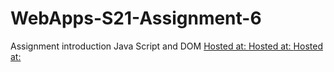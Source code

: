 # WebApps-S21-Assignment-6
Assignment introduction Java Script and DOM
[Hosted at: ](https://44-563-web-apps-s21.github.io/webapps-s21-assignment-6-rushyanth1130/pass.html)
[Hosted at: ](https://44-563-web-apps-s21.github.io/webapps-s21-assignment-6-rushyanth1130/arithmetic.html)
[Hosted at: ](https://44-563-web-apps-s21.github.io/webapps-s21-assignment-6-rushyanth1130/car.html)